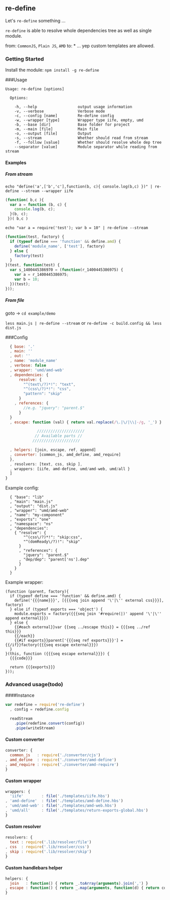 ## re-define
Let's `re-define` something ...

`re-define` is able to resolve whole dependencies tree as well as single module.

from: `CommonJS`, `Plain JS`, `AMD` to: * ... yep custom templates are allowed.

### Getting Started
Install the module: `npm install -g re-define`

###Usage
```
Usage: re-define [options]

  Options:

    -h, --help                  output usage information
    -v, --verbose               Verbose mode
    -c, --config [name]         Re-define config
    -w, --wrapper [type]        Wrapper type iife, empty, umd
    -b, --base [dir]            Base folder for project
    -m, --main [file]           Main file
    -o, --output [file]         Output
    -s, --stream                Whether should read from stream
    -f, --follow [value]        Whether should resolve whole dep tree
    --separator [value]         Module separator while reading from stream
```

#### Examples

##### From stream
`echo "define('a',['b','c'],function(b, c){ console.log(b,c) })" | re-define --stream --wrapper iife`

```js
(function( b,c ){
  var a = function (b, c) {
    console.log(b, c);
  }(b, c);
 })( b,c )
```

`echo "var a = require('test'); var b = 10" | re-define --stream`

```js
(function(test, factory) {
  if (typeof define === 'function' && define.amd) {
    define('module_name', ['test'], factory)
  } else {
    factory(test)
  }
}(test, function(test) {
  var s_1400445386970 = (function(r_1400445386975) {
    var a = r_1400445386975;
    var b = 10;
  })(test);
}));
```

##### From file
goto -> `cd example/demo`

`less main.js | re-define --stream`
or
`re-define -c build.config && less dist.js`

###Config
```js
  { base: '.'
  , main: ''
  , out: ''
  , name: 'module_name'
  , verbose: false
  , wrapper: 'umd/amd-web'
  , dependencies: { 
      resolve: { 
        "^(text\/?)*!": "text",
        "^(css\/?)*!": "css",
        "pattern": "skip" 
      }
    , references: {
        //e.g. "jquery": "parent.$"
      }
  }
  , escape: function (val) { return val.replace(/\.|\/|\\|-/g, '_') }

              /////////////////////
             // Available parts //
            /////////////////////

  , helpers: [join, escape, ref, append]
  , converter: [common_js, amd_define, amd_require]
  },
  , resolvers: [text, css, skip ],
  , wrappers: [iife, amd-define, umd/amd-web, umd/all }
  ] 
}
```

Example config:
```
  { "base": "lib"
  , "main": "main.js"
  , "output": "dist.js"
  , "wrapper": "umd/amd-web"
  , "name": "my-component"
  , "exports": "one"
  , "namespace": "ns"
  , "dependencies":
    { "resolve": {
        "^(css\/?)*!": "skip:css",
        "^(domReady\/?)!": "skip"
      }
      , "references": {
        "jquery": "parent.$"
      , "dep/dep": "parent['ns'].dep"
      }
    }
  }
```

Example wrapper:
```
(function (parent, factory){
  if (typeof define === 'function' && define.amd) {
    define('{{{name}}}', [{{{seq join append '\'|\'' external css}}}], factory)
  } else if (typeof exports === 'object') {
    module.exports = factory({{{seq join '#require(|)' append '\'|\'' append external}}})
  } else {
    {{#each external}}var {{seq ../escape this}} = {{{seq ../ref this}}}
    {{/each}}
    {{#if exports}}parent['{{{seq ref exports}}}'] = {{/if}}factory({{{seq escape external}}})
  }
}(this, function ({{{seq escape external}}}) {
  {{{code}}}

  return {{{exports}}}
}));
```

### Advanced usage(todo)

####Instance
```js
var redefine = require('re-define')
  , config = redefine.config

  readStream
    .pipe(redefine.convert(config))
    .pipe(writeStream)
```

#### Custom converter
```js
converter: {
  common_js   : require('./converter/cjs')
, amd_define  : require('./converter/amd-define')
, amd_require : require('./converter/amd-require')
}
```

#### Custom wrapper
```js
wrappers: {
  'iife'        : file('./templates/iife.hbs')
, 'amd-define'  : file('./templates/amd-define.hbs')
, 'umd/amd-web' : file('./templates/amd-web.hbs')
, 'umd/all'     : file('./templates/return-exports-global.hbs')
}
```

#### Custom resolver
```js
resolvers: {
  text : require('.lib/resolver/file')
, css  : require('.lib/resolver/css')
, skip : require('.lib/resolver/skip')
}
```

#### Custom handlebars helper
```js
helpers: { 
  join   : function() { return _.toArray(arguments).join(',') }
, escape : function() { return _.map(arguments, function(d) { return config.escape(d) }) }
}

